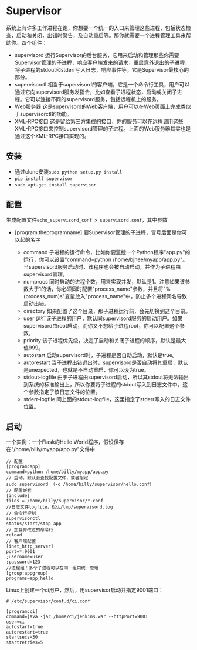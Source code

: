 # Supervisor

系统上有许多工作进程在跑，你想要一个统一的入口来管理这些进程，包括状态检查，启动和关闭，出错时警告，及自动重启等。那你就需要一个进程管理工具来帮助你。四个组件：

- supervisord 运行Supervisor的后台服务，它用来启动和管理那些你需要Supervisor管理的子进程，响应客户端发来的请求，重启意外退出的子进程，将子进程的stdout和stderr写入日志，响应事件等。它是Supervisor最核心的部分。
- supervisorctl 相当于supervisord的客户端，它是一个命令行工具，用户可以通过它向supervisord服务发指令，比如查看子进程状态，启动或关闭子进程。它可以连接不同的supervisord服务，包括远程机上的服务。
- Web服务器 这是supervisord的Web客户端，用户可以在Web页面上完成类似于supervisorctl的功能。
- XML-RPC接口 这是留给第三方集成的接口，你的服务可以在远程调用这些XML-RPC接口来控制supervisord管理的子进程。上面的Web服务器其实也是通过这个XML-RPC接口实现的。

## 安装

- 通过clone安装`sudo python setup.py install`
- `pip install supervisor`
- `sudo apt-get install supervisor`

## 配置

生成配置文件`echo_supervisord_conf > supervisord.conf`，其中参数

- [program:theprogramname] 要Supervisor管理的子进程，冒号后面是你可以起的名字

  - command 子进程的运行命令，比如你要监控一个Python程序"app.py"的运行，你可以设置"command=python /home/bjhee/myapp/app.py"。当supervisord服务启动时，该程序也会被自动启动，并作为子进程由supervisord管理。
  - numprocs 同时启动的进程个数，用来实现并发，默认是1。注意如果该参数大于1的话，你必须同时配置"process_name"参数，并且将"%(process_num)s"变量放入"process_name"中，防止多个进程同名导致启动出错。
  - directory 如果配置了这个目录，那子进程运行前，会先切换到这个目录。
  - user 运行该子进程的用户，默认同supervisord服务的启动用户。如果supervisord由root启动，而你又不想给子进程root，你可以配置这个参数。
  - priority 该子进程优先级，决定了启动和关闭子进程的顺序，默认是最大值999。
  - autostart 启动supervisord时，子进程是否自动启动，默认是true。
  - autorestart 当子进程出错退出时，supervisord是否自动将其重启，默认是unexpected，也就是不自动重启，你可以设为true。
  - stdout-logfile 由于子进程由supervisord启动，所以其stdout将无法输出到系统的标准输出上，所以你要将子进程的stdout写入到日志文件中。这个参数指定了该日志文件的位置。
  - stderr-logfile 同上面的stdout-logfile，这里指定了stderr写入的日志文件位置。

## 启动

一个实例：一个Flask的Hello World程序，假设保存在"/home/billy/myapp/app.py"文件中

```
// 配置
[program:app]
command=python /home/billy/myapp/app.py
// 启动，默认会查找配置文件，或者指定
sudo supervisord （-c /home/billy/supervisor/hello.conf）
// 配置嵌套
[include]
files = /home/billy/supervisor/*.conf
//日志文件logfile，默认/tmp/supervisord.log
// 命令行控制
supervisorctl
status/start/stop app
// 加载修改过的命令行
reload
// 客户端配置
[inet_http_server]
port=*:9001
;username=user
;password=123
//进程组：多个子进程可以在同一组内统一管理
[group:appgroup]
programs=app,hello
```

Linux上创建一个ci用户，然后，用supervisor启动并指定9001端口：

```
# /etc/supervisor/conf.d/ci.conf

[program:ci]
command=java -jar /home/ci/jenkins.war --httpPort=9001
user=ci
autostart=true
autorestart=true
startsecs=30
startretries=5
```
